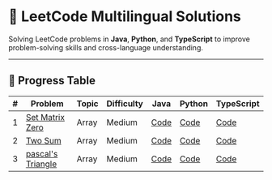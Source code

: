# 🚀 LeetCode Multilingual Solutions

Solving LeetCode problems in **Java**, **Python**, and **TypeScript** to improve problem-solving skills and cross-language understanding.

---

## 📅 Progress Table

| #  | Problem | Topic | Difficulty | Java | Python | TypeScript |
|----|---------|-------|-----------|------|--------|------------|
| 1  | [Set Matrix Zero](https://leetcode.com/problems/set-matrix-zeroes/) | Array | Medium | [Code](./Java/Arrays/SetMatrixZero.java) | [Code](./Python/Arrays/SetMatrixZero.py) | [Code](./TypeScript/Arrays/SetMatrixZero.ts) | 
| 2 | [Two Sum](https://leetcode.com/problems/two-sum/) | Array | Medium | [Code](./Java/Arrays/TwoSum.java) | [Code](./Python/Arrays/TwoSum.py) | [Code](./TypeScript/Arrays/TwoSum.ts) |
| 3 | [pascal's Triangle](https://leetcode.com/problems/pascals-triangle/) | Array | Medium | [Code](./Java/Arrays/PascalTriangle.java) | [Code](./Python/Arrays/PascalTriangle.py) | [Code](./TypeScript/Arrays/PascalTriangle.ts) |

